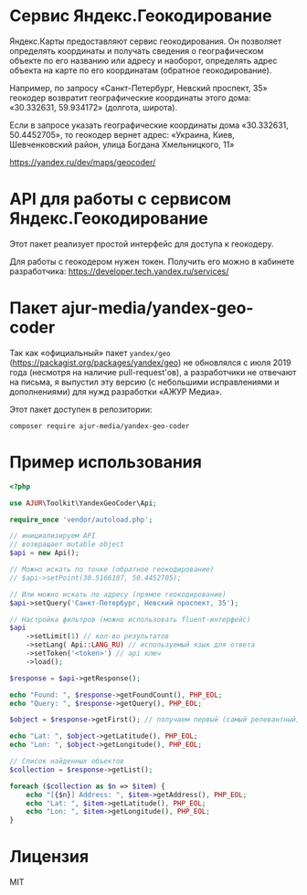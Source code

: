 Сервис Яндекс.Геокодирование
============================

Яндекс.Карты предоставляют сервис геокодирования. Он позволяет определять координаты и получать
сведения о географическом объекте по его названию или адресу и наоборот, определять адрес объекта на карте по его
координатам (обратное геокодирование).

Например, по запросу «Санкт-Петербург, Невский проспект, 35» геокодер возвратит 
географические координаты этого дома: «30.332631, 59.934172» (долгота, широта). 

Если в запросе указать географические координаты дома «30.332631, 50.4452705», 
то геокодер вернет адрес: «Украина, Киев, Шевченковский район, улица Богдана Хмельницкого, 11»

https://yandex.ru/dev/maps/geocoder/

API для работы с сервисом Яндекс.Геокодирование
===============================================

Этот пакет реализует простой интерфейс для доступа к геокодеру.  

Для работы с геокодером нужен токен. Получить его можно в кабинете разработчика: https://developer.tech.yandex.ru/services/

Пакет ajur-media/yandex-geo-coder
=================================

Так как «официальный» пакет `yandex/geo` (https://packagist.org/packages/yandex/geo) не обновлялся с июля 2019 года (несмотря на наличие pull-request'ов), 
а разработчики не отвечают на письма, я выпустил эту версию (с небольшими исправлениями и дополнениями) для нужд разработки «АЖУР Медиа».

Этот пакет доступен в репозитории: 

`composer require ajur-media/yandex-geo-coder`  

Пример использования
====================

```php
<?php

use AJUR\Toolkit\YandexGeoCoder\Api;

require_once 'vendor/autoload.php';

// инициализируем API
// возвращает mutable object 
$api = new Api();

// Можно искать по точке (обратное геокодирование)
// $api->setPoint(30.5166187, 50.4452705);

// Или можно искать по адресу (прямое геокодирование)
$api->setQuery('Санкт-Петербург, Невский проспект, 35');

// Настройка фильтров (можно использовать fluent-интерфейс)
$api
    ->setLimit(1) // кол-во результатов
    ->setLang( Api::LANG_RU) // используемый язык для ответа 
    ->setToken('<token>') // api ключ
    ->load();

$response = $api->getResponse();

echo "Found: ", $response->getFoundCount(), PHP_EOL;
echo "Query: ", $response->getQuery(), PHP_EOL;

$object = $response->getFirst(); // получаем первый (самый релевантный) объект в ответе геокодера 

echo "Lat: ", $object->getLatitude(), PHP_EOL;
echo "Lon: ", $object->getLongitude(), PHP_EOL;

// Список найденных объектов
$collection = $response->getList();

foreach ($collection as $n => $item) {
    echo "[{$n}] Address: ", $item->getAddress(), PHP_EOL;
    echo "Lat: ", $item->getLatitude(), PHP_EOL;
    echo "Lon: ", $item->getLongitude(), PHP_EOL;
}
```

Лицензия
========

MIT